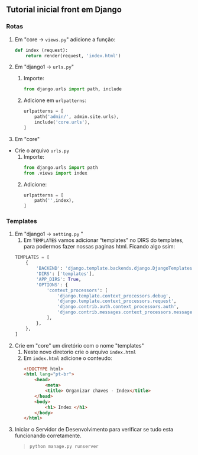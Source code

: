 ## Tutorial inicial front em Django
### Rotas

1. Em "core -> `views.py`" adicione a função:
    ``` python
    def index (request):
        return render(request, 'index.html')
    ```


1. Em "django1 -> ``urls.py``" 

    1. Importe:
        ```` python
        from django.urls import path, include
        ````
    1. Adicione em ``urlpatterns``:
        ````` python
        urlpatterns = [
            path('admin/', admin.site.urls),
            include('core.urls'),
        ] 
        `````

1. Em "core"
- Crie o arquivo ``urls.py``
    1. Importe:
        ````python
        from django.urls import path
        from .views import index
        ````
    1. Adicione:
        ```` python        
        urlpatterns = [
            path('',index),
        ]
        ````
### Templates
1. Em "django1 -> `setting.py` " 
    1. Em `TEMPLATES` vamos adicionar “templates” no DIRS do templates, para podermos fazer nossas paginas html. Ficando algo ssim:
    ``` python
    TEMPLATES = [
        {
            'BACKEND': 'django.template.backends.django.DjangoTemplates',
            'DIRS': ['templates'],
            'APP_DIRS': True,
            'OPTIONS': {
                'context_processors': [
                    'django.template.context_processors.debug',
                    'django.template.context_processors.request',
                    'django.contrib.auth.context_processors.auth',
                    'django.contrib.messages.context_processors.messages',
                ],
            },
        },
    ]
    ```
1. Crie em "core" um diretório com o nome "templates"
    1. Neste novo diretorio crie o arquivo ``index.html``
    1. Em ``index.html`` adicione o conteudo:
        ``` html
        <!DOCTYPE html>
        <html lang="pt-br">
            <head>
                <meta>
                <title> Organizar chaves - Index</title>
            </head>
            <body>
                <h1> Index </h1>
            </body>
        </html>
        ```
1. Iniciar o Servidor de Desenvolvimento para verificar se tudo esta funcionando corretamente.  
   >``python manage.py runserver``